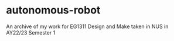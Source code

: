 # autonomous-robot
An archive of my work for EG1311 Design and Make taken in NUS in AY22/23 Semester 1
